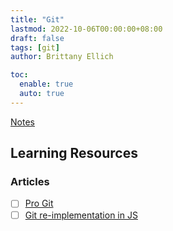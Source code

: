 ```yaml
---
title: "Git"
lastmod: 2022-10-06T00:00:00+08:00
draft: false
tags: [git]
author: Brittany Ellich

toc:
  enable: true
  auto: true
---
```


[Notes](../../notes)

## Learning Resources

### Articles

* [ ] [Pro Git](https://git-scm.com/book/en/v2/Git-Internals-Plumbing-and-Porcelain)
* [ ] [Git re-implementation in JS](https://maryrosecook.com/blog/post/git-from-the-inside-out)
